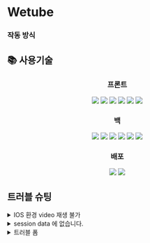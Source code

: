 <h1>Wetube</h1>
<h3>작동 방식</h3>
<small></small>
<h2>📚 사용기술</h2>
<div align=center> 
    <h3>프론트</h3>
    <img src="https://img.shields.io/badge/pug-A86454?style=for-the-badge&logo=pug&logoColor=white"> 
    <img src="https://img.shields.io/badge/TYPESCRIPT-3178C6?style=for-the-badge&logo=TypeScript&logoColor=white">
    <img src="https://img.shields.io/badge/scss-CC6699?style=for-the-badge&logo=Sass&logoColor=white">
    <img src="https://img.shields.io/badge/fontawesome-339AF0?style=for-the-badge&logo=fontawesome&logoColor=white">
    <img src="https://img.shields.io/badge/jquery-0769AD?style=for-the-badge&logo=jquery&logoColor=white">
    <img src="https://img.shields.io/badge/Webpack-8DD6F9?style=for-the-badge&logo=Webpack&logoColor=white">
    <br>
    <h3>백</h3>
    <img src="https://img.shields.io/badge/node.js-339933?style=for-the-badge&logo=Node.js&logoColor=white">
    <img src="https://img.shields.io/badge/ts_node-3178C6?style=for-the-badge&logo=ts-node&logoColor=white">
    <img src="https://img.shields.io/badge/axios-5A29E4?style=for-the-badge&logo=axios&logoColor=white">
    <img src="https://img.shields.io/badge/mongoDB-47A248?style=for-the-badge&logo=MongoDB&logoColor=white">
    <img src="https://img.shields.io/badge/express-000000?style=for-the-badge&logo=express&logoColor=white">
    <img src="https://img.shields.io/badge/S3-569A31?style=for-the-badge&logo=Amazon S3&logoColor=white">
    <br>
    <h3>배포</h3>
    <img src="https://img.shields.io/badge/Heroku-430098?style=for-the-badge&logo=Heroku&logoColor=white">
    <img src="https://img.shields.io/badge/github-181717?style=for-the-badge&logo=github&logoColor=white">
    <br>
</div>
<h2> 트러블 슈팅</h2>
<details>
<summary> IOS 환경 video 재생 불가 </summary>
<div markdown="2">
  <h3>문제 정의: ios환경에서 비디오재생 불가  </h3>
    <small>
     사실 수집
     <br> 
     -ios 제외 window, android 에서는 비디오 재생이 잘 동작함.<br>
     -macbook 에서 QuickTime 에서 실행할수 없는 확장자라고 함  <br>
      <br>
      원인 추론<br> 
      - 파일 확장자를 알 수 없기때문에 생긴 문제로 추측<br>
      - multer 가 파일 저장시, 파일이름에 확장자를 붙이지 않음<br><br>
      조치방안<br>
      - multer 옵션으로 storage 객체 생성<br>
      - filename을 사용자이메일+랜덤숫자+.확장자로 저장<br>
      - 랜덤숫자는 multer가 실행되기 전 middleware 로 세션에 저장<br>
      <br><br>
      결과관찰
      <br>
      - ios 에서 잘 재생됨<br>
      - 저장된 파일형식이 storage 에서 설정한대로 저장됨<br>
    </small> 
</div>
</details>
<details>
<summary> session data 에 없습니다. </summary>
<div markdown="2">
  <h3>문제 정의: session에 값저장시, session data에 없다는 오류발생  </h3>
    <small>
     사실 수집
     <br> 
     - session 에 data가 없다면서 컴파일이 안됨<br>
      <br>
      원인 추론<br> 
      - typescript 라서 data도 필요한것만 지정해야 작동되나봄.<br>
      - javascript 로 개발할시 오류가 생기지 않음<br>
      <br>
      조치방안<br>
      - @types/epxress-session/index.d.ts 파일에 session id와 타입 지정<br>
      <br><br>
      결과관찰
      <br>
      - 오류 없어짐 <br>
      <br>
      <details>
          <summary> express-session-data에 추가해야하는 것들 </summary>
          <div markdown="3">
              <small>
                cookie: Cookie;<br>
                uniqueId : String;<br>
                username : String;<br>
                email : String;<br>
                loggedIn : Boolean;<br>
                nickname: String;<br>
                sosialOnly : Boolean;<br>
                certification : Boolean;<br>
                avatarUrl:String;<br>
                subscribe:[];<br>
                subscriber:Number;<br>
                backUrl:String;<br>
                messages:String;<br>
                passport:any;<br>
                random:String;<br>
              </small> 
          </div>
          </details>
    </small> 
</div>
</details>

<details>
<summary> 트러블 폼 </summary>
<div markdown="2">
  <h3>문제 정의:   </h3>
    <small>
     사실 수집
     <br> 
     - <br>
     - <br>
      <br>
      원인 추론<br> 
      - <br>
      - <br>
      <br>
      조치방안<br>
      -<br>
      - <br>
      - <br>
      <br><br>
      결과관찰
      <br>
      - <br>
      - <br>
    </small> 
</div>
</details>


